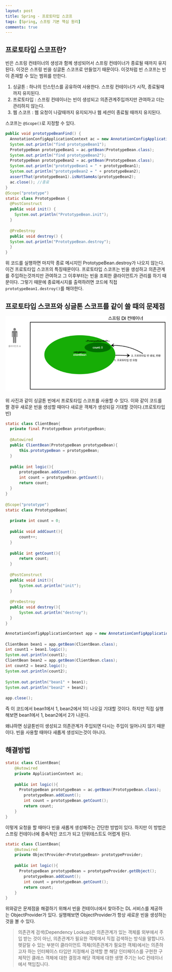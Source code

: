```yaml
---
layout: post
title: Spring - 프로토타입 스코프
tags: [Spring, 스프링 기본 핵심 원리]
comments: true
---
```


## 프로토타입 스코프란?

빈은 스프링 컨테이너의 생성과 함께 생성되어서 스프링 컨테이너가 종료될 때까지 유지된다. 이것은 스프링 빈을 싱글톤 스코프로 만들었기 때문이다. 이것처럼 빈 스코프는 빈이 존재할 수 있는 범위를 만한다.

1. 싱글톤 : 하나의 인스턴스를 공유하여 사용한다. 스프링 컨테이너가 시작, 종료될때까지 유지된다.
2. 프로토타입 : 스프링 컨테이너는 빈이 생성되고 의존관계주입까지만 관여하고 더는 관리하지 않는다.
3. 웹 스코프 : 웹 요청이 나갈때까지 유지되거나 웹 세션이 종료될 때까지 유지된다.

스코프는 `@Scope()`로 지정할 수 있다.

```java
public void prototypeBeanFind() {
  AnnotationConfigApplicationContext ac = new AnnotationConfigApplicationContext(PrototypeBean.class);
  System.out.println("find prototypeBean1");
  PrototypeBean prototypeBean1 = ac.getBean(PrototypeBean.class);
  System.out.println("find prototypeBean2");
  PrototypeBean prototypeBean2 = ac.getBean(PrototypeBean.class);
  System.out.println("prototypeBean1 = " + prototypeBean1);
  System.out.println("prototypeBean2 = " + prototypeBean2);
  assertThat(prototypeBean1).isNotSameAs(prototypeBean2);
  ac.close(); //종료
}
@Scope("prototype")
static class PrototypeBean {
  @PostConstruct
  public void init() {
    System.out.println("PrototypeBean.init");
  }

  @PreDestroy
  public void destroy() {
  System.out.println("PrototypeBean.destroy");
  }
}

```

위 코드를 실행하면 마지막 종료 메시지인 PrototypeBean.destroy가 나오지 않는다. 이건 프로토타입 스코프의 특징때문이다. 프로토타입 스코프는 빈을 생성하고 의존관계를 주입하는것까지만 관여하고 그 이후부터는 빈을 조회한 클라이언트가 관리를 하기 때문이다. 그렇기 때문에 종료메시지를 출력하려면 코드에 직접 `prototypeBean1.destroy()`를 해야한다.

## 프로토타입 스코프와 싱글톤 스코프를 같이 쓸 때의 문제점

![singleton1](/assets/img/scope.PNG)

위 사진과 같이 싱글톤 빈에서 프로토타입 스코프를 사용할 수 있다. 이와 같이 코드를 짤 경우 새로운 빈을 생성할 때마다 새로운 객체가 생성되길 기대할 것이다.(프로토타입 빈)

```java
static class ClientBean{
  private final PrototypeBean prototypeBean;
  
  @Autowired
  public ClientBean(PrototypeBean prototypeBean){
      this.prototypeBean = prototypeBean;
  }
  
  public int logic(){
      prototypeBean.addCount();
      int count = prototypeBean.getCount();
      return count;
  }
}

@Scope("prototype")
static class PrototypeBean{
  
  private int count = 0;
  
  public void addCount(){
      count++;
  }
  
  public int getCount(){
      return count;
  }
  
  @PostConstruct 
  public void init(){
      System.out.println("init");
  }
  
  @PreDestroy 
  public void destroy(){
      System.out.println("destroy");
  }
}
```

```java
AnnotationConfigApplicationContext app = new AnnotationConfigApplicationContext(ClientBean.class, PrototypeBean.class);
        
ClientBean bean1 = app.getBean(ClientBean.class);
int count1 = bean1.logic();
System.out.println(count1);
ClientBean bean2 = app.getBean(ClientBean.class);
int count2 = bean2.logic();
System.out.println(count2);

System.out.println("bean1" + bean1);
System.out.println("bean2" + bean2);

app.close();
```

즉 이 코드에서 bean1에서 1, bean2에서 1이 나오길 기대할 것이다. 하지만 직접 실행해보면 bean1에서 1, bean2에서 2가 나온다.

왜냐하면 싱글톤빈이 생성되고 의존관계가 주입되면 다시는 주입이 일어나지 않기 때문이다. 빈을 사용할 때마다 새롭게 생성되는것이 아니다.

## 해결방법

```java
static class ClientBean{
    @Autowired
    private ApplicationContext ac;
    
    public int logic(){
      PrototypeBean prototypeBean = ac.getBean(PrototypeBean.class);
        prototypeBean.addCount();
        int count = prototypeBean.getCount();
        return count;
    }
}
```

이렇게 요청을 할 때마다 빈을 새롭게 생성해주는 간단한 방법이 있다. 하지만 이 방법은 스프링 컨테이너에 종속적인 코드가 되고 단위테스트도 어렵게 된다.

```java
static class ClientBean{
    @Autowired
    private ObjectProvider<PrototypeBean> prototypeProvider;
    
    public int logic(){
      PrototypeBean prototypeBean = prototypeProvider.getObject();
        prototypeBean.addCount();
        int count = prototypeBean.getCount();
        return count;
    }
}
```

위와같은 문제점을 해결하기 위해서 빈을 컨테이너에서 찾아주는 DL 서비스를 제공하는 ObjectProvider가 있다. 실행해보면 ObjectProvider가 항상 새로운 빈을 생성하는것을 볼 수 있다.

> 의존관계 검색(Dependency Lookup)은 의존관계가 있는 객체를 외부에서 주입 받는 것이 아닌, 의존관계가 필요한 객체에서 직접 검색하는 방식을 말합니다. 헷갈릴 수 있는 부분이 클라이언트 객체(의존관계가 필요한 객체)에서는 의존하고자 하는 인터페이스 타입만 지정해서 검색할 뿐 해당 인터페이스를 구현한 구체적인 클래스 객체에 대한 결정과 해당 객체에 대한 생명 주기는 IoC 컨테이너에서 책임집니다.

